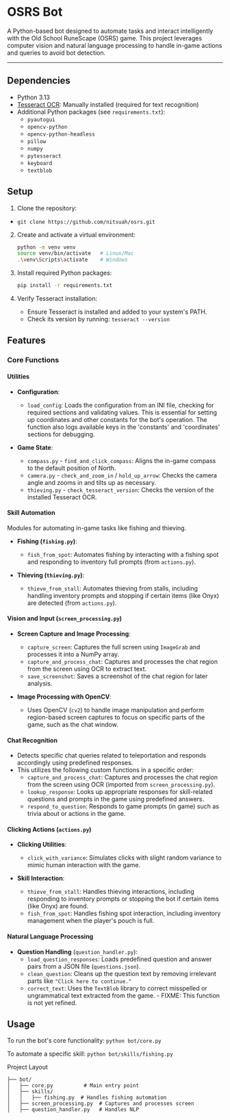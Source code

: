 # OSRS Bot

A Python-based bot designed to automate tasks and interact intelligently with the Old School RuneScape (OSRS) game. This project leverages computer vision and natural language processing to handle in-game actions and queries to avoid bot detection.

---

## Dependencies

- Python 3.13
- [Tesseract OCR](https://github.com/tesseract-ocr/tesseract): Manually installed (required for text recognition)
- Additional Python packages (see `requirements.txt`):
  - `pyautogui`
  - `opencv-python`
  - `opencv-python-headless`
  - `pillow`
  - `numpy`
  - `pytesseract`
  - `keyboard`
  - `textblob`

## Setup

1. Clone the repository:
  - `git clone https://github.com/nitsuah/osrs.git`

2. Create and activate a virtual environment:
   ```bash
   python -m venv venv
   source venv/bin/activate   # Linux/Mac
   .\venv\Scripts\activate    # Windows
   ```

3. Install required Python packages:
   ```bash
   pip install -r requirements.txt
   ```

4. Verify Tesseract installation:
   - Ensure Tesseract is installed and added to your system's PATH.
   - Check its version by running: `tesseract --version`

## Features

### Core Functions

#### Utilities

- **Configuration**:
  - `load_config`: Loads the configuration from an INI file, checking for required sections and validating values. This is essential for setting up coordinates and other constants for the bot's operation. The function also logs available keys in the 'constants' and 'coordinates' sections for debugging.

- **Game State**:
  - `compass.py` - `find_and_click_compass`: Aligns the in-game compass to the default position of North.
  - `camera.py` - `check_and_zoom_in` / `hold_up_arrow`: Checks the camera angle and zooms in and tilts up as necessary.
  - `thieving.py` - `check_tesseract_version`: Checks the version of the installed Tesseract OCR.

#### Skill Automation

Modules for automating in-game tasks like fishing and thieving.

- **Fishing (`fishing.py`)**:
  - `fish_from_spot`: Automates fishing by interacting with a fishing spot and responding to inventory full prompts (from `actions.py`).
  
- **Thieving  (`thieving.py`)**:
  - `thieve_from_stall`: Automates thieving from stalls, including handling inventory prompts and stopping if certain items (like Onyx) are detected (from `actions.py`).

#### Vision and Input (`screen_processing.py`)

- **Screen Capture and Image Processing**:
  - `capture_screen`: Captures the full screen using `ImageGrab` and processes it into a NumPy array.
  - `capture_and_process_chat`: Captures and processes the chat region from the screen using OCR to extract text.
  - `save_screenshot`: Saves a screenshot of the chat region for later analysis.

- **Image Processing with OpenCV**:
  - Uses OpenCV (`cv2`) to handle image manipulation and perform region-based screen captures to focus on specific parts of the game, such as the chat window.

#### Chat Recognition

- Detects specific chat queries related to teleportation and responds accordingly using predefined responses.
- This utilizes the following custom functions in a specific order:
  - `capture_and_process_chat`: Captures and processes the chat region from the screen using OCR (imported from `screen_processing.py`).
  - `lookup_response`: Looks up appropriate responses for skill-related questions and prompts in the game using predefined answers.
  - `respond_to_question`: Responds to game prompts (in game) such as trivia about or actions in the game.

#### Clicking Actions (`actions.py`)

- **Clicking Utilities**:
  - `click_with_variance`: Simulates clicks with slight random variance to mimic human interaction with the game.
  
- **Skill Interaction**:
  - `thieve_from_stall`: Handles thieving interactions, including responding to inventory prompts or stopping the bot if certain items (like Onyx) are found.
  - `fish_from_spot`: Handles fishing spot interaction, including inventory management when the player's pouch is full.

#### Natural Language Processing

- **Question Handling** (`question_handler.py`):
  - `load_question_responses`: Loads predefined question and answer pairs from a JSON file (`questions.json`).
  - `clean_question`: Cleans up the question text by removing irrelevant parts like `"Click here to continue."`
  - `correct_text`: Uses the `TextBlob` library to correct misspelled or ungrammatical text extracted from the game. - FIXME: This function is not yet refined.

## Usage

To run the bot's core functionality:
`python bot/core.py`

To automate a specific skill:
`python bot/skills/fishing.py`

Project Layout
```plaintext
├── bot/
│   ├── core.py          # Main entry point
│   ├── skills/
│   │   ├── fishing.py  # Handles fishing automation
│   ├── screen_processing.py  # Captures and processes screen
│   ├── question_handler.py   # Handles NLP
```